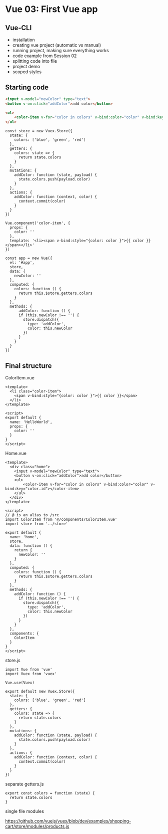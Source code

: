 # Vue 03: First Vue app

## Vue-CLI

- installation
- creating vue project (automatic vs manual)
- running project, making sure everything works
- code example from Session 02
- splitting code into file
- project demo
- scoped styles

## Starting code

```HTML
<input v-model="newColor" type="text">
<button v-on:click="addColor">add color</button>

<ul>
    <color-item v-for="color in colors" v-bind:color="color" v-bind:key="color.id"></color-item>
</ul>
```

```JS
const store = new Vuex.Store({
  state: {
    colors: ['blue', 'green', 'red']
  },
  getters: {
    colors: state => {
      return state.colors
    }
  },
  mutations: {
    addColor: function (state, payload) {
      state.colors.push(payload.color)
    }
  },
  actions: {
    addColor: function (context, color) {
      context.commit(color)
    }
  }
})

Vue.component('color-item', {
  props: {
    color: ''
  },
  template: '<li><span v-bind:style="{color: color }">{{ color }}</span></li>'
})

const app = new Vue({
  el: '#app',
  store,
  data: {
    newColor: ''
  },
  computed: {
    colors: function () {
      return this.$store.getters.colors
    }
  },
  methods: {
      addColor: function () {
      if (this.newColor !== '') {
        store.dispatch({
          type: 'addColor',
          color: this.newColor
        })
      }
    }
  }
})
```

## Final structure

ColorItem.vue

```VUE
<template>
  <li class="color-item">
    <span v-bind:style="{color: color }">{{ color }}</span>
  </li>
</template>

<script>
export default {
  name: 'HelloWorld',
  props: {
    color: ''
  }
}
</script>
```

Home.vue

```VUE
<template>
  <div class="home">
    <input v-model="newColor" type="text">
    <button v-on:click="addColor">add color</button>
    <ul>
        <color-item v-for="color in colors" v-bind:color="color" v-bind:key="color.id"></color-item>
    </ul>
  </div>
</template>

<script>
// @ is an alias to /src
import ColorItem from '@/components/ColorItem.vue'
import store from '../store'

export default {
  name: 'home',
  store,
  data: function () {
    return {
      newColor: ''
    }
  },
  computed: {
    colors: function () {
      return this.$store.getters.colors
    }
  },
  methods: {
    addColor: function () {
      if (this.newColor !== '') {
        store.dispatch({
          type: 'addColor',
          color: this.newColor
        })
      }
    }
  },
  components: {
    ColorItem
  }
}
</script>
```

store.js

```JS
import Vue from 'vue'
import Vuex from 'vuex'

Vue.use(Vuex)

export default new Vuex.Store({
  state: {
    colors: ['blue', 'green', 'red']
  },
  getters: {
    colors: state => {
      return state.colors
    }
  },
  mutations: {
    addColor: function (state, payload) {
      state.colors.push(payload.color)
    }
  },
  actions: {
    addColor: function (context, color) {
      context.commit(color)
    }
  }
})

```

separate getters.js

```JS
export const colors = function (state) {
  return state.colors
}
```

single file modules

https://github.com/vuejs/vuex/blob/dev/examples/shopping-cart/store/modules/products.js

